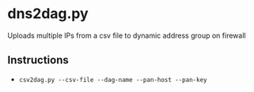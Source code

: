 # dns2dag.py

Uploads multiple IPs from a csv file to dynamic address group on firewall


## Instructions
* ```csv2dag.py --csv-file --dag-name --pan-host --pan-key```
